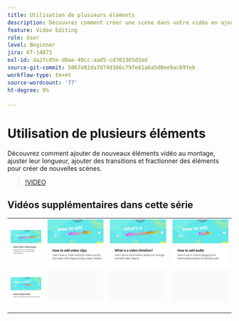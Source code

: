 ```yaml
---
title: Utilisation de plusieurs éléments
description: Découvrez comment créer une scène dans votre vidéo en ajoutant des éléments au montage
feature: Video Editing
role: User
level: Beginner
jira: KT-14873
exl-id: da2fc05e-d0ae-40cc-aad5-cd702365d2ed
source-git-commit: 5067e02da7d74d366c797e81a6a5d0ee9ac69feb
workflow-type: tm+mt
source-wordcount: '77'
ht-degree: 0%

---
```


# Utilisation de plusieurs éléments

Découvrez comment ajouter de nouveaux éléments vidéo au montage, ajuster leur longueur, ajouter des transitions et fractionner des éléments pour créer de nouvelles scènes.

>[!VIDEO](https://video.tv.adobe.com/v/3427091?quality=12&learn=on&hidetitle=true)

## Vidéos supplémentaires dans cette série

<table style="table-layout:fixed">
<tr>
   <td>
         <a href="start-video.md">
            <img alt="Comment démarrer un projet vidéo" src="assets/start-video.png" />
         </a>
   </td>
  <td>
         <a href="add-video-clips.md">
            <img alt="Comment ajouter des clips vidéo" src="assets/add-video-clips.png" />
         </a>
   </td>
   <td>
         <a href="video-timeline.md">
            <img alt="Qu’est-ce qu’un montage vidéo ?" src="assets/video-timeline.png" />
         </a>
   </td>
   <td>
         <a href="add-audio-video.md">
            <img alt="Comment ajouter de l’audio" src="assets/add-audio-video.png" />
         </a>
   </td>
</tr>
<tr>
    <td>
         <a href="export-video.md">
            <img alt="Exportation d’une vidéo" src="assets/export-video.png" />
         </a>
   </td>
   <td>
    <img alt="Espaceur" src="../assets/Gray_thumbnail.png" />
    <div>
    <br>
   </td>
   <td>
    <img alt="Espaceur" src="../assets/Gray_thumbnail.png" />
    <div>
    <br>
   </td>
   <td>
    <img alt="Espaceur" src="../assets/Gray_thumbnail.png" />
    <div>
    <br>
   </td>
</tr>
</table>
